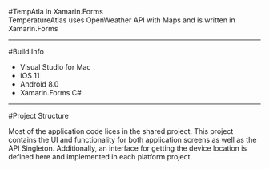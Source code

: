#TempAtla in Xamarin.Forms  
TemperatureAtlas uses OpenWeather API with Maps and is written in Xamarin.Forms

***
#Build Info

* Visual Studio for Mac
* iOS 11
* Android 8.0
* Xamarin.Forms C#

***

#Project Structure

Most of the application code lices in the shared project. This project contains the UI and functionality for both application screens as well as the API Singleton. Additionally, an interface for getting the device location is defined here and implemented in each platform project.


